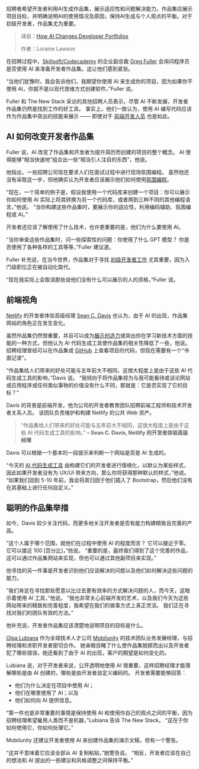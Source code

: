 
<!--
title: AI如何重塑开发者作品集
cover: https://cdn.thenewstack.io/media/2025/09/d4a799ca-role_of_ai_in_developer_portfolios.jpg
summary: 招聘者希望开发者利用AI生成作品集，展示适应性和问题解决能力。作品集应展示项目目标，并明确说明AI的使用情况及原因，保持AI生成与个人观点的平衡。对于初级开发者，作品集尤为重要。
-->

招聘者希望开发者利用AI生成作品集，展示适应性和问题解决能力。作品集应展示项目目标，并明确说明AI的使用情况及原因，保持AI生成与个人观点的平衡。对于初级开发者，作品集尤为重要。

> 译自：[How AI Changes Developer Portfolios](https://thenewstack.io/how-ai-changes-developer-portfolios/)
> 
> 作者：Loraine Lawson

在招聘过程中，[Skillsoft/Codecademy](https://www.skillsoft.com/technology-skills/skills-training) 的企业副总裁 [Greg Fuller](https://www.linkedin.com/in/greg-fuller-b612b0b1/?originalSubdomain=ca) 会询问程序员是否使用 AI 来准备开发者作品集。这让他们感到紧张。

“当他们犹豫时，我会告诉他们，我期望你使用 AI 来生成你的项目，因为如果你不使用 AI，你就不是以现代思维方式创建软件，”Fuller 说。

Fuller 和 The New Stack 采访的其他招聘人员表示，尽管 AI 不断发展，开发者作品集仍然是找到工作的好工具。 事实上，他们一致认为，使用 AI 编写代码应该作为作品集中突出的技能来展示 —— 即使对于 [前端开发人员](https://roadmap.sh/frontend) 也是如此。

## AI 如何改变开发者作品集

Fuller 说，AI 改变了作品集和开发者为提升简历而创建的项目的整个概念。 AI 使得能够“相当快速地”组合出一些“相当引人注目的东西”，他说。

他指出，一些招聘公司现在要求人们在面试过程中进行现场氛围编程。 虽然他还没有采取这一步，但他确实认为开发者应该展示他们如何使用[氛围编程](https://thenewstack.io/vibe-coding-is-here-how-ai-is-reshaping-the-software-developer-profession/)。

“现在，一个简单的例子是，假设我使用一个代码库来创建一个项目：你可以展示你如何使用 AI 实际上将其转换为另一个代码库，或者两到三种不同的其他编程语言，”他说。 “当你构建这些作品集时，要展示你的适应性，利用编码辅助、氛围编程或 AI。”

开发者还应该了解使用了什么技术，也许更重要的是，他们为什么要使用 AI。

“当你审查这些作品集时，问一些探索性的问题：你使用了什么 GPT 模型？ 你是否使用了各种各样的工具等等，”Fuller 建议道。

Fuller 补充说，在当今世界，作品集对于寻找 [初级开发者工作](https://thenewstack.io/job-interview-advice-for-junior-developers/) 尤其重要，因为入门级职位正在被自动化取代。

“现在我实际上会取消那些说他们没有什么可以展示的人的资格，”Fuller 说。

## 前端视角

[Netlify](https://www.netlify.com/) 的开发者体验高级经理 [Sean C. Davis](https://www.linkedin.com/in/seancdavis29/) 也认为，由于 AI 的出现，作品集网站的角色正在发生变化。

虽然作品集仍然很重要，并且可以成为[展示创造力](https://thenewstack.io/5-creative-ways-developers-are-using-ai/)或突出你在学习新技术方面的技能的一种方式，但他认为 AI 代码生成工具使作品集的相关性降低了一些，他说。 招聘经理曾经可以在作品集或 [GitHub](https://thenewstack.io/the-top-ai-tool-for-devs-isnt-github-copilot-new-report-finds/) 上查看项目的代码，但现在需要有一个“书面记录”。

“作品集给人们带来的好处可能与五年前大不相同，这很大程度上是由于这些 AI 代码生成工具的影响，”Davis 说。 “我倾向于将作品集视为与我可能看待或谈论网站或应用程序或任何类似事物的价值没有什么不同，那就是：它是否实现了它的目标？”

Davis 的背景是前端开发，他为公司的开发者教育团队招聘前端工程师和技术开发者关系人员。 该团队负责维护和构建 Netlify 的公共 Web 资产。

> “作品集给人们带来的好处可能与五年前大不相同，这很大程度上是由于这些 AI 代码生成工具的影响。”
> **– Sean C. Davis, Netlify 的开发者体验高级经理**

Davis 可以根据一个基本的一段提示来判断一个网站是否是 AI 生成的。

“今天的 [AI 代码生成工具](https://thenewstack.io/ai-code-generation-6-faqs-for-developers/) 由构建它们的开发者进行情境化，以默认为某些样式，因此如果开发者没有为 UX/UI 带来方向，那么你将获得那种默认的样式，”他说。 “如果我们回到 5-10 年前，我会将其归因于他们插入了 Bootstrap，然后他们没有在其基础上进行任何自定义。”

## 聪明的作品集举措

如今，Davis 较少关注代码，而更多地关注开发者是否有能力构建精致且完善的产品。

“这个人属于哪个范围，就他们在过程中使用 AI 的程度而言？ 它可以接近于零。 它可以接近 100 [百分比]，”他说。 “重要的是，最终我们得到了这个完善的作品，这可以通过作品集网站来实现，但也可以通过其他副项目来实现。”

他寻找的另一件事是开发者识别他们应该解决的问题以及他们如何解决这些问题的能力。

“我们肯定在寻找那些愿意以比过去更有效率的方式解决问题的人，而今天，这暗示着使用 AI 工具，”他说。 “我也非常关心前端开发的艺术，以及我们今天为这些网站带来的精致和完善程度，我希望在我们的做事方式上真正灵活。 我们正在寻找对我们的团队有效的方法。”

他补充说，开发者作品集应该清楚地说明项目的目标是什么。

[Olga Lubiana](https://www.linkedin.com/in/olgalubyanaya/?originalSubdomain=ua) 作为全球技术人才公司 [Mobilunity](https://mobilunity.com/) 的技术团队业务发展经理，与招聘经理和求职开发者密切合作。 她亲眼目睹了什么使作品集脱颖而出以及开发者犯了哪些错误，她还看到了由于 AI 的出现，客户的期望是如何变化的。

Lubiana 说，对于开发者来说，公开透明地使用 AI 很重要，这样招聘经理才能理解哪些是由 AI 创建的，哪些是由开发者自定义编码的。 开发者需要能够回答：

* 他们为什么决定在项目中使用 AI；
* 他们在哪里使用了 AI；以及
* 他们如何向 AI 提供信息。

“第一件也是非常重要的事情是保持使用 AI 和使用你自己的观点之间的平衡，因为招聘经理希望雇用人类而不是机器，”Lubiana 告诉 The New Stack。 “这在于你如何使用它，你如何处理它。”

Mobilunity 还建议开发者使用 AI 来创建作品集的演示文稿，但有一个警告。

“这并不意味着它应该全部从 AI 复制粘贴，”她警告说。 “相反，开发者应该在自己的想法和 AI 提出的一些建议和风格调整之间保持平衡。”